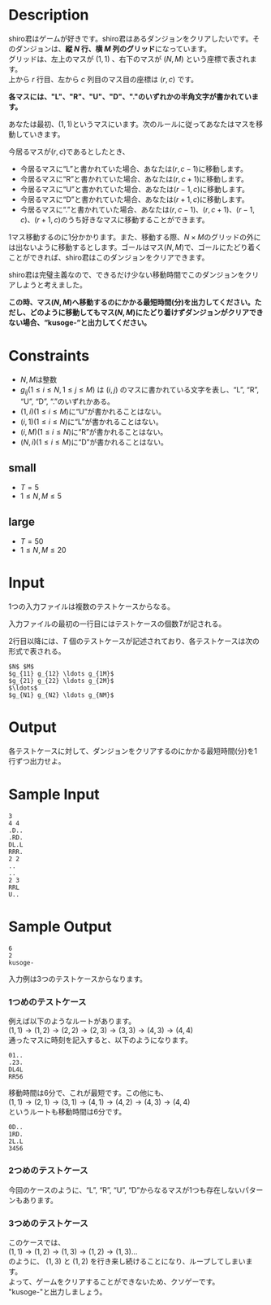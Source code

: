# Description

shiro君はゲームが好きです。shiro君はあるダンジョンをクリアしたいです。そのダンジョンは、**縦 $N$ 行、横 $M$ 列のグリッド**になっています。  
グリッドは、左上のマスが $(1, 1)$ 、右下のマスが $(N, M)$ という座標で表されます。  
上から $r$ 行目、左から $c$ 列目のマス目の座標は $(r, c)$ です。

**各マスには、"L"、"R"、"U"、"D"、"."のいずれかの半角文字が書かれています。**

あなたは最初、$(1, 1)$というマスにいます。次のルールに従ってあなたはマスを移動していきます。

今居るマスが$(r, c)$であるとしたとき、

- 今居るマスに“L”と書かれていた場合、あなたは$(r, c-1)$に移動します。
- 今居るマスに“R”と書かれていた場合、あなたは$(r, c+1)$に移動します。
- 今居るマスに“U”と書かれていた場合、あなたは$(r-1, c)$に移動します。
- 今居るマスに“D”と書かれていた場合、あなたは$(r+1, c)$に移動します。
- 今居るマスに“.”と書かれていた場合、あなたは$(r, c-1)、(r, c+1)、(r-1, c)、(r+1, c)$のうち好きなマスに移動することができます。


1マス移動するのに1分かかります。また、移動する際、$N × M$のグリッドの外には出ないように移動するとします。ゴールはマス$(N,M)$で、ゴールにたどり着くことができれば、shiro君はこのダンジョンをクリアできます。

shiro君は完璧主義なので、できるだけ少ない移動時間でこのダンジョンをクリアしようと考えました。

**この時、マス$(N,M)$へ移動するのにかかる最短時間(分)を出力してください。ただし、どのように移動してもマス$(N,M)$にたどり着けずダンジョンがクリアできない場合、“kusoge-“と出力してください。**

# Constraints

- $N, M$は整数
- $g_{ij} (1 \leq i \leq N, 1 \leq j \leq M)$ は $(i, j)$ のマスに書かれている文字を表し、“L”, “R”, “U”, “D”, “.”のいずれかある。
- $(1, i) (1 \leq i \leq M)$に“U”が書かれることはない。
- $(i, 1) (1 \leq i \leq N)$に“L”が書かれることはない。
- $(i, M) (1 \leq i \leq N)$に“R”が書かれることはない。
- $(N, i) (1 \leq i \leq M)$に“D”が書かれることはない。

## small
- $T = 5$
- $1 \leq N, M \leq 5$

## large
- $T = 50$
- $1 \leq N, M \leq 20$

# Input
1つの入力ファイルは複数のテストケースからなる。

入力ファイルの最初の一行目にはテストケースの個数$T$が記される。

2行目以降には、$T$ 個のテストケースが記述されており、各テストケースは次の形式で表される。

```
$N$ $M$
$g_{11} g_{12} \ldots g_{1M}$
$g_{21} g_{22} \ldots g_{2M}$
$\ldots$
$g_{N1} g_{N2} \ldots g_{NM}$
```

# Output
各テストケースに対して、ダンジョンをクリアするのにかかる最短時間(分)を1行ずつ出力せよ。

# Sample Input
```
3
4 4
.D..
.RD.
DL.L
RRR.
2 2
..
..
2 3
RRL
U..
```

# Sample Output
```
6
2
kusoge-
```

入力例は3つのテストケースからなります。

### 1つめのテストケース  
例えば以下のようなルートがあります。  
$(1,1) \rightarrow (1, 2) \rightarrow (2, 2) \rightarrow (2, 3) \rightarrow (3, 3)　\rightarrow (4, 3) \rightarrow (4, 4)$  
通ったマスに時刻を記入すると、以下のようになります。  
```
01..
.23.
DL4L
RR56
```
移動時間は6分で、これが最短です。この他にも、   
$(1,1) \rightarrow (2, 1) \rightarrow (3, 1) \rightarrow (4, 1) \rightarrow (4, 2)　\rightarrow (4, 3) \rightarrow (4, 4)$  
というルートも移動時間は6分です。   
```
0D..
1RD.
2L.L
3456
```

### 2つめのテストケース  
今回のケースのように、“L”, “R”, “U”, “D”からなるマスが1つも存在しないパターンもあります。   

### 3つめのテストケース  
このケースでは、  
$(1,1) \rightarrow (1, 2) \rightarrow (1, 3) \rightarrow (1, 2) \rightarrow (1, 3)\ldots$  
のように、 $(1, 3)$ と $(1, 2)$ を行き来し続けることになり、ループしてしまいます。   
よって、ゲームをクリアすることができないため、クソゲーです。  
"kusoge-"と出力しましょう。